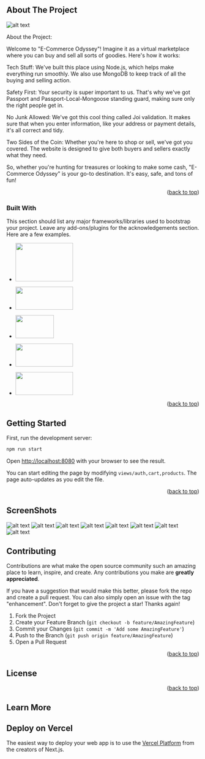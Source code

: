 
<!-- ABOUT THE PROJECT -->
## About The Project
![alt text](https://i.ibb.co/Gt25bC5/Screenshot-2024-02-29-234230.png)


About the Project:

Welcome to "E-Commerce Odyssey"! Imagine it as a virtual marketplace where you can buy and sell all sorts of goodies. Here's how it works:

Tech Stuff: We've built this place using Node.js, which helps make everything run smoothly. We also use MongoDB to keep track of all the buying and selling action.

Safety First: Your security is super important to us. That's why we've got Passport and Passport-Local-Mongoose standing guard, making sure only the right people get in.

No Junk Allowed: We've got this cool thing called Joi validation. It makes sure that when you enter information, like your address or payment details, it's all correct and tidy.

Two Sides of the Coin: Whether you're here to shop or sell, we've got you covered. The website is designed to give both buyers and sellers exactly what they need.

So, whether you're hunting for treasures or looking to make some cash, "E-Commerce Odyssey" is your go-to destination. It's easy, safe, and tons of fun!
<p align="right">(<a href="#readme-top">back to top</a>)</p>



### Built With

This section should list any major frameworks/libraries used to bootstrap your project. Leave any add-ons/plugins for the acknowledgements section. Here are a few examples.

* <a href="https://ejs.co/"><img src="https://imgs.search.brave.com/UUiWZkUE5gLwNTHmbYqhTDga2KSYLpMULD8W_BzuRvw/rs:fit:500:0:0/g:ce/aHR0cHM6Ly9taXJv/Lm1lZGl1bS5jb20v/djIvMSp5bmxIOGRu/cVE3MnFqZl8zeGJK/TkV3LmpwZWc" width="150" height="100"></a>
* <a href="https://expressjs.com/"><img src="https://imgs.search.brave.com/nRoWhyn0wipNOuIlVyuEMhTjGhP7P33CKX3r7RU7btg/rs:fit:500:0:0/g:ce/aHR0cHM6Ly9jYW1v/LmdpdGh1YnVzZXJj/b250ZW50LmNvbS9m/NjEyOGI2YTE3YzI4/ZWMwNTRiN2FiNjdl/NTk1ZDM5ZjUwM2Ew/ZTE3YjExNjkwMTE0/MWMwNWUxYTEwMTY5/ODVhLzY4NzQ3NDcw/NzMzYTJmMmY2OTJl/NjM2YzZmNzU2NDc1/NzAyZTYzNmY2ZDJm/N2E2NjU5MzY2YzRj/Mzc2NTQ2NjEyZDMz/MzAzMDMwNzgzMzMw/MzAzMDJlNzA2ZTY3.jpeg" width="150" height="60"></a>
* <a href="https://www.passportjs.org/tutorials/password/prompt/"><img src="https://imgs.search.brave.com/DtvTOsEmWDsvA9wub7IE3QB6mhO5kPqHCkT3q9bDjIw/rs:fit:860:0:0/g:ce/aHR0cHM6Ly9jZG4u/d29ybGR2ZWN0b3Js/b2dvLmNvbS9sb2dv/cy9wYXNzcG9ydC5z/dmc.svg" height="60" width="100"></a>

* <a href="https://axios-http.com/"><img src="https://img.shields.io/badge/Axios-5A29E4.svg?style=for-the-badge&logo=Axios&logoColor=white" height="60" width="150"></a>

* <a href="https://www.mongodb.com/"><img src="https://imgs.search.brave.com/d85rAqnk2bn45HI7iLt5XnVbWrTL2k42_lI4ubQjqx0/rs:fit:860:0:0/g:ce/aHR0cHM6Ly9wbHVz/cG5nLmNvbS9pbWct/cG5nL2xvZ28tbW9u/Z29kYi1wbmctc3Rh/bmRhcmQtbG9nby00/MTY3LmpwZw" height="60" width="150"></a>

<p align="right">(<a href="#readme-top">back to top</a>)</p>



<!-- GETTING STARTED -->
## Getting Started

First, run the development server:

```bash
npm run start
```

Open [http://localhost:8080](http://localhost:8080) with your browser to see the result.

You can start editing the page by modifying `views/auth,cart,products`. The page auto-updates as you edit the file.

<p align="right">(<a href="#readme-top">back to top</a>)</p>



<!-- USAGE EXAMPLES -->
## ScreenShots
![alt text](</pics/Screenshot 2024-02-13 124113.png>)
![alt text](</pics/Screenshot 2024-02-13 124141.png>)
![alt text](</pics/Screenshot 2024-02-13 124640.png>)
![alt text](</pics/Screenshot 2024-02-13 124750.png>)
![alt text](</pics/Screenshot 2024-02-13 124732.png>)
![alt text](</pics/Screenshot 2024-02-13 124208.png>)
![alt text](</pics/Screenshot 2024-02-13 124223.png>)
![alt text](</pics/Screenshot 2024-02-13 124232.png>)
<!-- CONTRIBUTING -->
## Contributing

Contributions are what make the open source community such an amazing place to learn, inspire, and create. Any contributions you make are **greatly appreciated**.

If you have a suggestion that would make this better, please fork the repo and create a pull request. You can also simply open an issue with the tag "enhancement".
Don't forget to give the project a star! Thanks again!

1. Fork the Project
2. Create your Feature Branch (`git checkout -b feature/AmazingFeature`)
3. Commit your Changes (`git commit -m 'Add some AmazingFeature'`)
4. Push to the Branch (`git push origin feature/AmazingFeature`)
5. Open a Pull Request

<p align="right">(<a href="#readme-top">back to top</a>)</p>



<!-- LICENSE -->
## License

<p align="right">(<a href="#readme-top">back to top</a>)</p>

## Learn More

## Deploy on Vercel

The easiest way to deploy your web app is to use the [Vercel Platform](https://vercel.com/new?utm_medium=default-template&filter=next.js&utm_source=create-next-app&utm_campaign=create-next-app-readme) from the creators of Next.js.

